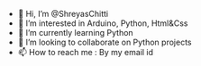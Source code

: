 - 👋 Hi, I’m @ShreyasChitti
- 👀 I’m interested in Arduino, Python, Html&Css
- 🌱 I’m currently learning Python
- 💞️ I’m looking to collaborate on Python projects
- 📫 How to reach me  : By my email id

<!---
ShreyasChitti/ShreyasChitti is a ✨ special ✨ repository because its `README.md` (this file) appears on your GitHub profile.
You can click the Preview link to take a look at your changes.
--->
